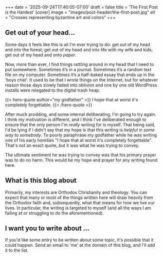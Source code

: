 +++
date = '2025-09-24T17:40:05-07:00'
draft = false
title = 'The First Post is the Hardest'
[cover]
image = "images/post-header/the-first-post.jpg"
alt = "Crosses representing byzantine art and colors"
+++

## Get out of your head...

Some days it feels like this is all I’m ever trying to do: get out of my head and into the forest; get out of my head and into life with my wife and kids; get out of my head and onto _paper_.

Now, more than ever, I find things rattling around in my head that I need to put somewhere. Sometimes it’s in a journal. Sometimes it’s a random text file on my computer. Sometimes it’s a half-baked essay that ends up in the 'boys chat'. It used to be that I wrote things on the Internet, but for whatever reason those days slowly faded into oblivion and one by one old WordPress installs were relegated to the digital trash heap.

{{< hero-quote author="my godfather" >}}
I hope that at worst it's completely forgettable.
{{< /hero-quote >}}

After much prodding, and some internal deliberating, I'm going to try again. I think my motivation is different, and I think I've deliberated enough to ensure that the only person I'm _really_ writing for is myself. That being said, I'd be lying if I didn't say that my hope is that this writing is _helpful_ in _some way_ to _somebody_. To poorly paraphrase my godfather while he was writing one of his early homilies "I hope that at worst it's completely forgettable". That's not an exact quote, but it was what he was trying to convey. 

The ultimate sentiment he was trying to convey was that his primary prayer was to do no harm. This would be my hope and prayer for any writing found here.

## What is this blog about

Primarily, my interests are Orthodox Christianity and theology. You can expect that many or most of the things written here will draw heavily from the Orthodox faith and, subsequently, what that means for how we live our lives. In particular, the writing is targeted to myself (and all the ways I am failing at or struggling to do the aforementioned).

## I want you to write about ... 

If you'd like some entry to be written about some topic, it's possible that it could happen. Send an email to 'me' at the domain of this blog, and I'll add it to the list.

